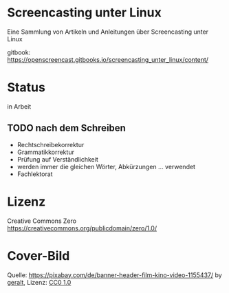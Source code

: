 # Screencasting unter Linux

Eine Sammlung von Artikeln und Anleitungen über Screencasting unter Linux

gitbook: https://openscreencast.gitbooks.io/screencasting_unter_linux/content/

# Status

in Arbeit

## TODO nach dem Schreiben

* Rechtschreibekorrektur
* Grammatikkorrektur
* Prüfung auf Verständlichkeit
* werden immer die gleichen Wörter, Abkürzungen ... verwendet
* Fachlektorat

# Lizenz

Creative Commons Zero https://creativecommons.org/publicdomain/zero/1.0/

# Cover-Bild

Quelle: https://pixabay.com/de/banner-header-film-kino-video-1155437/ by [geralt](https://pixabay.com/de/users/geralt-9301/), Lizenz: [CC0 1.0](https://creativecommons.org/publicdomain/zero/1.0/deed.de)

